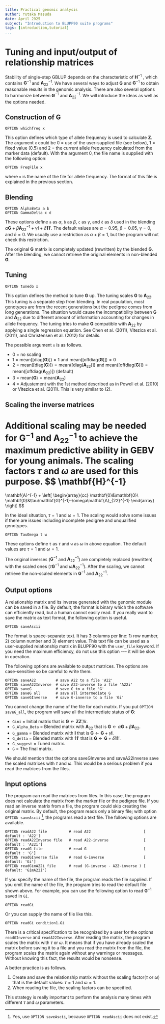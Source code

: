 ```yaml
---
title: Practical genomic analysis
author: Yutaka Masuda
date: April 2025
subject: "Introduction to BLUPF90 suite programs"
tags: [introduction,tutorial]
...
```


Tuning and input/output of relationship matrices
================================================

Stability of single-step GBLUP depends on the characteristic of $\mathbf{H}^{-1}$ , which contains $\mathbf{G}^{-1}$ and $\mathbf{A}_{22}^{-1}$. We have several ways to adjust $\mathbf{G}$ and $\mathbf{G}^{-1}$ to obtain reasonable results in the genomic analysis. There are also several options to harmonize between $\mathbf{G}^{-1}$ and $\mathbf{A}_{22}^{-1}$. We will introduce the ideas as well as the options needed.


Construction of $\mathbf{G}$
----------------------------

~~~~~{language=blupf90}
OPTION whichfreq x
~~~~~

This option defines which type of allele frequency is used to calculate $\mathbf{Z}$. The argument `x` could be 0 = use of the user-supplied file (see below), 1 = fixed value (0.5) and 2 = the current allele frequency calculated from the marker data (default). With the argument 0, the file name is supplied with the following option:

~~~~~{language=blupf90}
OPTION FreqFile x
~~~~~

where `x` is the name of the file for allele frequency. The format of this file is explained in the previous section.


Blending
--------

~~~~~{language=blupf90}
OPTION AlphaBeta a b
OPTION GammaDelta c d
~~~~~

These options define `a` as $\alpha$, `b` as $\beta$, `c` as $\gamma$, and `d` as $\delta$ used in the blending $\alpha\mathbf{G}+\beta\mathbf{A}_{22}^{-1}+\gamma\mathbf{I}+\delta\mathbf{11}'$. The default values are $\alpha = 0.95$, $\beta = 0.05$, $\gamma = 0$, and $\delta = 0$. We usually use a restriction as $\alpha + \beta = 1$, but the program will not check this restriction.


The original $\mathbf{G}$ matrix is completely updated (rewritten) by the blended $\mathbf{G}$. After the blending, we cannot retrieve the original elements in non-blended $\mathbf{G}$.


Tuning
------

~~~~~{language=blupf90}
OPTION tunedG x
~~~~~

This option defines the method to tune $\mathbf{G}$ up. The tuning scales $\mathbf{G}$ to $\mathbf{A}_{22}$. This tuning is a separate step from blending. In real population, most genotypes are from the recent generations but the pedigree comes from long generations. The situation would cause the incompatibility between $\mathbf{G}$ and $\mathbf{A}_{22}$ due to different amount of information accounting for changes in allele frequency. The tuning tries to make $\mathbf{G}$ compatible with $\mathbf{A}_{22}$ by applying a single regression equation. See Chen et al. (2011), Vitezica et al. (2011), and Christensen et al. (2012) for details.

The possible argument `x` is as follows.

- 0 = no scaling
- 1 = $\mathrm{mean}\left(\left[\mathrm{diag}(\mathbf{G})\right]\right) = 1$ and $\mathrm{mean}\left(\left[\mathrm{offdiag}(\mathbf{G})\right]\right) = 0$
- 2 = $\mathrm{mean}\left(\left[\mathrm{diag}(\mathbf{G})\right]\right) = \mathrm{mean}\left(\left[\mathrm{diag}(\mathbf{A}_{22})\right]\right)$ and $\mathrm{mean}\left(\left[\mathrm{offdiag}(\mathbf{G})\right]\right) = \mathrm{mean}\left(\left[\mathrm{offdiag}(\mathbf{A}_{22})\right]\right)$ (default)
- 3 = $\mathrm{mean}\left(\mathbf{G}\right) = \mathrm{mean}\left(\mathbf{A}_{22}\right)$
- 4 = Adjustement with the 1st method described as in Powell et al. (2010) or Vitezica et al. (2011). This is very similar to (2).


Scaling the inverse matrices
----------------------------

Additional scaling may be needed for $\mathbf{G}^{-1}$ and $\mathbf{A}_{22}^{-1}$ to achieve the maximum predictive ability in GEBV for young animals. The scaling factors $\tau$ and $\omega$ are used for this purpose.
$$
\mathbf{H}^{-1}
=
\mathbf{A}^{-1}
+
\left[
\begin{array}{cc}
\mathbf{0}&\mathbf{0}\\
\mathbf{0}&\tau\mathbf{G}^{-1}-\omega\mathbf{A}_{22}^{-1}
\end{array}
\right]
$$

In the ideal situation, $\tau = 1$ and $\omega = 1$. The scaling would solve some issues if there are issues
including incomplete pedigree and unqualified genotypes.

~~~~~{language=blupf90}
OPTION TauOmega t w
~~~~~

These options define `t` as $\tau$ and `w` as $\omega$ in above equation. The default values are $\tau = 1$ and $\omega = 1$.

The original inverses ($\mathbf{G}^{-1}$ and $\mathbf{A}_{22}^{-1}$) are completely replaced (rewritten) with the scaled ones ($\tau\mathbf{G}^{-1}$ and $\omega\mathbf{A}_{22}^{-1}$). After the scaling, we cannot retrieve the non-scaled elements in $\mathbf{G}^{-1}$ and $\mathbf{A}_{22}^{-1}$.

Output options
--------------

A relationship matrix and its inverse generated with the genomic module can be saved in a file. By default, the format is binary which the software can efficiently read, but a human cannot easily read. If you really want to save the matrix as text format, the following option is useful.

~~~~~{language=blupf90}
OPTION saveAscii
~~~~~

The format is space-separate text. It has 3 columns per line: 1) row number, 2) column number and 3) element value. This text file can be used as a user-supplied relationship matrix in BLUPF90 with the `user_file` keyword. If you need the maximum efficiency, do not use this option --- it will be slow in operation.

The following options are available to output matrices. The options are case-sensitive so be careful to write them.

~~~~~{language=blupf90}
OPTION saveA22         # save A22 to a file 'A22'
OPTION saveA22Inverse  # save A22-inverse to a file 'A22i'
OPTION saveG           # save G to a file 'G'
OPTION saveG all       # save all intermediate G
OPTION saveGInverse    # save G-inverse to a file 'Gi'
~~~~~

You cannot change the name of the file for each matrix. If you put `OPTION saveG_all`, the program will save all the intermediate status of $\mathbf{G}$:

- `Gini` = Initial matrix that is $\mathbf{G} \leftarrow \mathbf{ZZ}'/k$.
- `G_Alpha_Beta` = Blended matrix with $\mathbf{A}_{22}$ that is $\mathbf{G} \leftarrow \alpha\mathbf{G} + \beta\mathbf{A}_{22}$.
- `G_gamma` = Blended matrix with $\mathbf{I}$ that is $\mathbf{G} \leftarrow \mathbf{G} + \gamma\mathbf{I}$.
- `G_delta` = Blended matrix with $\mathbf{11}'$ that is $\mathbf{G} \leftarrow \mathbf{G} + \delta\mathbf{11}'$.
- `G_suggest` = Tuned matrix.
- `G` = The final matrix.

We should mention that the options saveGInverse and saveA22Inverse save the scaled matrices with $\tau$ and $\omega$. This would be a serious problem if you read the matrices from the files.


Input options
-------------

The program can read the matrices from files. In this case, the program does not calculate the matrix from the marker file or the pedigree file. If you read an inverse matrix from a file, the program could skip creating the original matrix. By default, the program reads only a binary file; with option `OPTION saveAscii` [^1], the programs read a text file. The following options are available.

~~~~~{language=blupf90}
OPTION readA22 file          # read A22                        [ default : 'A22']
OPTION readA22Inverse file   # read A22-inverse                [ default : 'A22i']
OPTION readG file            # read G                          [ default : 'G']
OPTION readGInverse file     # read G-inverse                  [ default: 'Gi']
OPTION readGimA22i file      # read (G-inverse - A22-inverse ) [ default: 'GimA22i']
~~~~~

[^1]: Yes, use `OPTION saveAscii`, because `OPTION readAscii` does not exist.

If you specify the name of the file, the program reads the file supplied. If you omit the name of the file, the program tries to read the default file shown above. For example, you can use the following option to read $\mathbf{G}^{-1}$ saved in `Gi`.

~~~~~{language=blupf90}
OPTION readGi
~~~~~

Or you can supply the name of file like this.

~~~~~{language=blupf90}
OPTION readGi condition1.Gi
~~~~~

There is a critical specification to be recognized by a user for the options `readGInverse` and `readA22Inverse`. After reading the matrix, the program scales the matrix with $\tau$ or $\omega$. It means that if you have already scaled the matrix before saving it to a file and you read the matrix from the file, the program scales the matrix again without any warnings or messages. Without knowing this fact, the results would be nonsense.

A better practice is as follows.

1. Create and save the relationship matrix without the scaling factor($\tau$ or $\omega$) that is the default
      values: $\tau = 1$ and $\omega = 1$.
2. When reading the file, the scaling factors can be specified.

This strategy is really important to perform the analysis many times with different $\tau$ and $\omega$ parameters.
